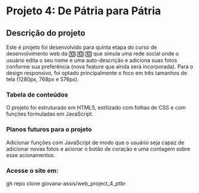 # Projeto 4: De Pátria para Pátria

## Descrição do projeto
Este é projeto foi desenvolvido para quinta etapa do curso de desenvolvimento web da 	:keycap_ten:	:keycap_ten:	:keycap_ten: que simula uma rede social onde o usuário edita o seu nome e uma auto-descrição e adiciona suas fotos conforme sua preferência (nova feature que ainda será incorporada). Para o design responsivo, foi optado principalmente o foco em três tamanhos de tela (1280px, 768px e 576px).

### Tabela de conteúdos

O projeto foi estruturado em HTML5, estilizado com folhas de CSS e com funções formuladas em JavaScript.

### Planos futuros para o projeto

Adicionar funções com JavaScript de modo que o usuário seja capaz de adicionar novas fotos e acionar o botão de coração e uma contagem sobre esse acionamentos.

### Acesse o site em: 
gh repo clone giovana-assis/web_project_4_ptbr
